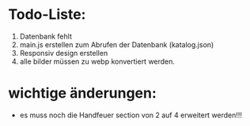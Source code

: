 # Todo-Liste:

1. Datenbank fehlt
2. main.js erstellen zum Abrufen der Datenbank (katalog.json)
3. Responsiv design erstellen
4. alle bilder müssen zu webp konvertiert werden.

# wichtige änderungen:

- es muss noch die Handfeuer section von 2 auf 4 erweitert werden!!!
